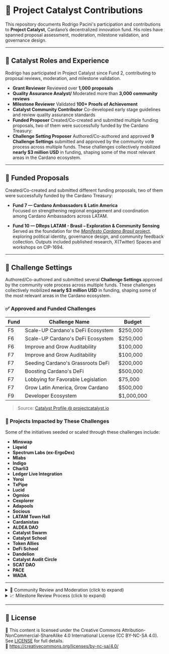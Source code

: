 # 🧩 Project Catalyst Contributions

This repository documents Rodrigo Pacini's participation and contributions to **Project Catalyst**, Cardano’s decentralized innovation fund. His roles have spanned proposal assessment, moderation, milestone validation, and governance design.

---

## 🧭  Catalyst Roles and Experience

Rodrigo has participated in Project Catalyst since Fund 2, contributing to proposal reviews, moderation, and milestone validation.

- **Grant Reviewer** Reviewed over **1,000 proposals**
- **Quality Assurance Analyst/** Moderated more than **3,000 community reviews**
- **Milestone Reviewer** Validated **100+ Proofs of Achievement**
- **Catalyst Community Contributor** Co-developed early stage guidelines and review quality assurance standards
- **Funded Proposer** Created/Co-created and submitted multiple funding proposals, two of them were successfully funded by the Cardano Treasury: 
- **Challenge Setting Proposer** Authored/Co-authored and approved **9 Challenge Settings** submitted and approved by the community vote process across multiple funds. These challenges collectively mobilized **nearly $3 million USD** in funding, shaping some of the most relevant areas in the Cardano ecosystem.

---

## 📑 Funded Proposals

Created/Co-created and submitted different funding proposals, two of them were successfully funded by the Cardano Treasury:

- **Fund 7 — Cardano Ambassadors & Latin America**  
  Focused on strengthening regional engagement and coordination among Cardano Ambassadors across LATAM.

- **Fund 10 — DReps LATAM - Brasil – Exploration & Community Sensing**  
  Served as the foundation for the [*Manifesto Cardano Brasil* project](https://github.com/Rodrigopacini/manifesto-cardano-brasil), exploring political identity, governance design, and community feedback collection. Outputs included published research, X(Twitter) Spaces and workshops on CIP-1694.

---

## 🌱 Challenge Settings

Authored/Co-authored and submitted several **Challenge Settings** approved by the community vote process across multiple funds. These challenges collectively mobilized **nearly $3 million USD** in funding, shaping some of the most relevant areas in the Cardano ecosystem.

### ✅ Approved  and Funded Challenges

| Fund | Challenge Name | Budget |
|------|----------------|--------|
| F5   | Scale-UP Cardano's DeFi Ecosystem | $250,000 |
| F6   | Scale-UP Cardano's DeFi Ecosystem | $250,000 |
| F6   | Improve and Grow Auditability     | $100,000 |
| F7   | Improve and Grow Auditability     | $100,000 |
| F7   | Seeding Cardano's Grassroots DeFi | $200,000 |
| F7   | Boosting Cardano's DeFi           | $500,000 |
| F7   | Lobbying for Favorable Legislation| $75,000  |
| F7   | Grow Latin America, Grow Cardano  | $500,000 |
| F9   | Developer Ecosystem               | $1,000,000 |

> Source: [Catalyst Profile @ projectcatalyst.io](https://projectcatalyst.io/proposers/rodrigopacini)

### 🧬 Projects Impacted by These Challenges

Some of the initiatives seeded or scaled through these challenges include:

- **Minswap**
- **Liqwid**
- **Spectrum Labs (ex-ErgoDex)**
- **Mlabs**
- **Indigo**
- **Charli3**
- **Ledger Live Integration**
- **Yoroi**
- **TxPipe**
- **Lucid**
- **Ogmios**
- **Cexplorer**
- **Adapools**
- **Socious**
- **LATAM Town Hall**
- **Cardanistas**
- **ALDEA DAO**
- **Catalyst Swarm**
- **Catalyst School**
- **Token Allies**
- **DeFi School**
- **Dandelion**
- **Catalyst Audit Circle**
- **SCAT DAO**
- **PACE**
- **WADA**

---

<details>
<summary>🧾 Community Review and Moderation (click to expand)</summary>

Rodrigo participated in three core roles:

### 📋 Grant Reviewer a.k.a Community Reviewer (Level 0 / Level 1)
- Scored proposals across **impact**, **feasibility**, and **value for money**
- Submitted qualitative rationales to support each score
- Helped voters evaluate the strengths and weaknesses of proposals

### 🧠 Quality Assurance Analyst a.k.a Commmunity Reviewer (Level 2)
- Performed second-layer quality control over peer reviews
- Verified consistency, clarity, and fairness of reviewer assessments
- Helped surface high-quality reviews and flagged biased or unconstructive ones
- Public records of reviewed moderation logs are available below as evidence of this role:
<details>
<summary>🧾 Quality Assurance logs for Community Assessment stages (click to expand)</summary>

[Fund 3](https://docs.google.com/spreadsheets/d/1uIMbqVFVLogIoQX7jIfaw2q8VgDXUwdlbqI25X56FPc/edit?usp=sharing)
[Fund 4](https://docs.google.com/spreadsheets/d/1nIxdcf05SHAalaplIGS5ftfAMli6a2asSy_695Fm-Vs/edit?usp=sharing)
[Fund 5](https://docs.google.com/spreadsheets/d/1zWdJtvymBgFtnjeaLbOeLuM9YPb9vuQKcynVhAFarA0/edit?usp=sharing)
[Fund 6](https://docs.google.com/spreadsheets/d/1hEUq2mCEYUk-oWaU-dFESu0lyo5zRR2HL7M7O8aURes/edit?usp=sharing)
[Fund 7](https://docs.google.com/spreadsheets/d/1ZM3ytXkMB34iSo2LamNxpver-rs9fShnpeNEia-VdBo/edit?usp=sharing)
[Fund 8](https://docs.google.com/spreadsheets/d/1hHp4YTEvEuOtXHZzlGESBx-UtOtd9pxjbXWXzDpyY6I/edit?usp=sharing)
[Fund 9](https://docs.google.com/spreadsheets/d/1ib-OuG8MhI1l6br7ybBwh4g7VCMTdHtQE6Gl4qlC_xE/edit?usp=sharing)
[Fund 10](https://docs.google.com/spreadsheets/d/1rvgSfwFiQLZkQq2LhyXmGkSM-MeUlumG6Svce0GIbmU/edit?usp=sharing)
[Fund 11](https://docs.google.com/spreadsheets/d/1D7n0-Z9GBZ00eTRPsOO3UmH0_1Bv2ILVV7vZ4V_osYw/edit?usp=sharing)
[Fund 12](https://docs.google.com/spreadsheets/d/1uIRx9C7k9_bUs3sVbcj0a03GkhPQPtgkEB5_ryx_VQc/edit?usp=sharing)
[Fund 13](https://docs.google.com/spreadsheets/d/17oDIgQzic2Ow3h_F25FYuqMYtaB8QmTtrzBEIBWDSLU/edit?usp=sharing)

</details>

### 🛡️ Moderator
- Participated in early-stage moderation guidelines
- Co-developed the **“Red and Yellow Card Thing”** — a community standard for flagging low-effort or abusive reviews
- Supported review integrity and reviewer accountability

</details>

<details>
<summary>📈 Milestone Review Process (click to expand)</summary>

**Milestone Reviewer** since Fund 11:

- Reviewed **30+ funded projects**
- Validated **100+ Statements of Milestones (SoMs)** and **Proofs of Achievement (PoAs)**

### Statement of Milestones (SoM)
Each funded project is required to submit a SoM outlining key deliverables, acceptance criteria, and timelines. These serve as contractual checkpoints for funding disbursement.

### Proof of Achievement (PoA)
Funded projects must submit PoAs for each milestone, containing tangible evidence of completion:
- Documentation, deliverables, KPIs, or video walkthroughs
- Reviewed by two independent Milestone Reviewers
- Funding is released only if PoA meets the expectations set in the SoM

Rodrigo’s reviews play a direct role in enabling or blocking second/third-stage disbursements, supporting Cardano’s principle of **accountable treasury spending**.

</details>

---



## 📜 License

📄 This content is licensed under the Creative Commons Attribution-NonCommercial-ShareAlike 4.0 International License (CC BY-NC-SA 4.0).  
See [LICENSE](./LICENSE) for full details.  
🔗 https://creativecommons.org/licenses/by-nc-sa/4.0/
